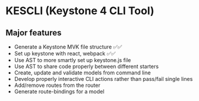 # KESCLI (Keystone 4 CLI Tool)

## Major features

- Generate a Keystone MVK file structure ✅✅
- Set up keystone with react, webpack ✅✅
- Use AST to more smartly set up keystone.js file
- Use AST to share code properly between different starters
- Create, update and validate models from command line
- Develop properly interactive CLI actions rather than pass/fail single lines
- Add/remove routes from the router
- Generate route-bindings for a model
